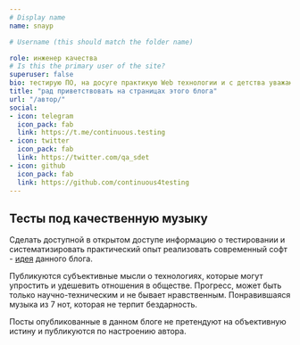 ```yaml
---
# Display name
name: snayp

# Username (this should match the folder name)

role: инженер качества
# Is this the primary user of the site?
superuser: false
bio: тестирую ПО, на досуге практикую Web технологии и с детства уважаю качественную музыку
title: "рад приветствовать на страницах этого блога"
url: "/автор/"
social:
- icon: telegram
  icon_pack: fab
  link: https://t.me/continuous.testing
- icon: twitter
  icon_pack: fab
  link: https://twitter.com/qa_sdet
- icon: github
  icon_pack: fab
  link: https://github.com/continuous4testing
---
```


## Тесты под качественную музыку

Сделать доступной в открытом доступе информацию о тестировании и систематизировать практический опыт реализовать современный софт - [идея](/идея) данного блога.

Публикуются субъективные мысли о технологиях, которые могут упростить и удешевить отношения в обществе. Прогресс, может быть только научно-техническим и не бывает нравственным. Понравившаяся музыка из 7 нот, которая не терпит бездарность.

Посты опубликованные в данном блоге не претендуют на объективную истину и публикуются по настроению автора.
